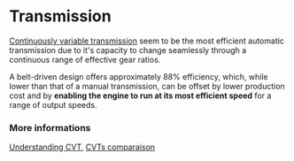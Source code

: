 # Transmission

[Continuously variable transmission](https://en.wikipedia.org/wiki/Continuously_variable_transmission) seem to be the most efficient automatic transmission due to it's capacity to change seamlessly through a continuous range of effective gear ratios.

A belt-driven design offers approximately 88% efficiency, which, while lower than that of a manual transmission, can be offset by lower production cost and by **enabling the engine to run at its most efficient speed** for a range of output speeds.

### More informations

[Understanding CVT](https://www.youtube.com/watch?v=PEq5_b4LWNY), 
[CVTs comparaison](https://www.youtube.com/watch?v=cb6rIZfCuHI)
